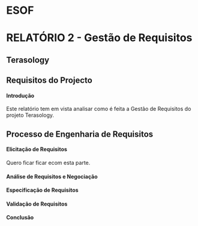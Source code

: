 # ESOF
# RELATÓRIO 2 - Gestão de Requisitos
## Terasology

## Requisitos do Projecto

#### Introdução
Este relatório tem em vista analisar como é feita a Gestão de Requisitos do projeto Terasology.



## Processo de Engenharia de Requisitos

#### Elicitação de Requisitos
Quero ficar ficar ecom esta parte.
#### Análise de Requisitos e Negociação

#### Especificação de Requisitos

#### Validação de Requisitos

#### Conclusão
